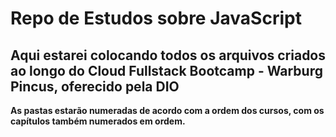 # Repo de Estudos sobre JavaScript
## Aqui estarei colocando todos os arquivos criados ao longo do Cloud Fullstack Bootcamp - Warburg Pincus, oferecido pela DIO

**As pastas estarão numeradas de acordo com a ordem dos cursos, com os capítulos também numerados em ordem.**

